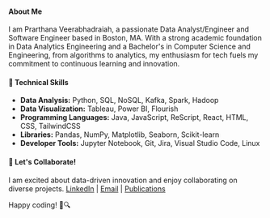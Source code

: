 #### About Me
I am Prarthana Veerabhadraiah, a passionate Data Analyst/Engineer and Software Engineer based in Boston, MA. With a strong academic foundation in Data Analytics Engineering and a Bachelor's in Computer Science and Engineering, from algorithms to analytics, my enthusiasm for tech fuels my commitment to continuous learning and innovation.

#### 🚀 Technical Skills
- **Data Analysis:** Python, SQL, NoSQL, Kafka, Spark, Hadoop
- **Data Visualization:** Tableau, Power BI, Flourish
- **Programming Languages:** Java, JavaScript, ReScript, React, HTML, CSS, TailwindCSS
- **Libraries:** Pandas, NumPy, Matplotlib, Seaborn, Scikit-learn
- **Developer Tools:** Jupyter Notebook, Git, Jira, Visual Studio Code, Linux

#### 🌟 Let's Collaborate!
I am excited about data-driven innovation and enjoy collaborating on diverse projects.
[LinkedIn](<https://www.linkedin.com/in/prarthana-veerabhadraiah/>) | [Email](mailto:veerabhadraiah.p@northeastern.edu) | [Publications](<https://ieeexplore.ieee.org/search/searchresult.jsp?newsearch=true&queryText=prarthana%20v%20siddaganga%20institute%20of%20technology>)

Happy coding! 🚀🔍
